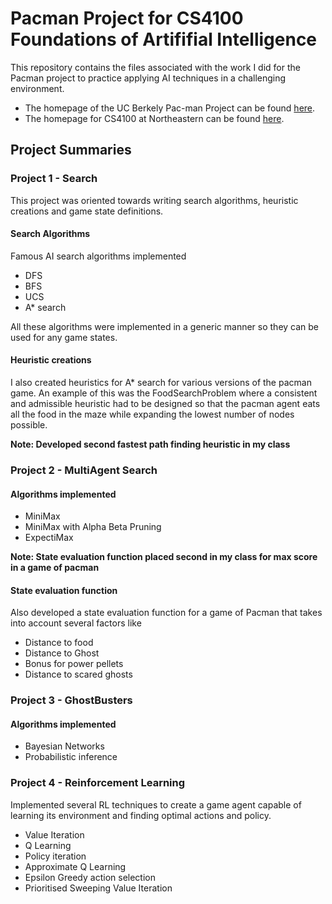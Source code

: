 # Pacman Project for CS4100 Foundations of Artififial Intelligence

This repository contains the files associated with the work I did for the Pacman project
to practice applying AI techniques in a challenging environment.

- The homepage of the UC Berkely Pac-man Project can be found [here](https://inst.eecs.berkeley.edu/~cs188/fa19/projects/).
- The homepage for CS4100 at Northeastern can be found [here](https://www.ccs.neu.edu/home/marsella/CS5100/Syllabus_2018_Spring/).

## Project Summaries

### Project 1 - Search

This project was oriented towards writing search algorithms, heuristic creations and game state definitions.

#### Search Algorithms
Famous AI search algorithms implemented
- DFS
- BFS
- UCS
- A* search

All these algorithms were implemented in a generic manner so they can be used
for any game states.

#### Heuristic creations

I also created heuristics for A* search for various versions of the pacman game. An
example of this was the FoodSearchProblem where a consistent and admissible heuristic
had to be designed so that the pacman agent eats all the food in the maze
while expanding the lowest number of nodes possible.

__Note: Developed second fastest path finding heuristic in my class__

### Project 2 - MultiAgent Search

#### Algorithms implemented
- MiniMax
- MiniMax with Alpha Beta Pruning
- ExpectiMax

__Note: State evaluation function placed second in my class for max score in a game of pacman__

#### State evaluation function

Also developed a state evaluation function for a game of Pacman that takes into account several factors like
- Distance to food
- Distance to Ghost
- Bonus for power pellets
- Distance to scared ghosts

### Project 3 - GhostBusters

#### Algorithms implemented
- Bayesian Networks
- Probabilistic inference

### Project 4 - Reinforcement Learning

Implemented several RL techniques to create a game agent capable of learning its environment and finding optimal 
actions and policy.
- Value Iteration
- Q Learning
- Policy iteration
- Approximate Q Learning
- Epsilon Greedy action selection
- Prioritised Sweeping Value Iteration



